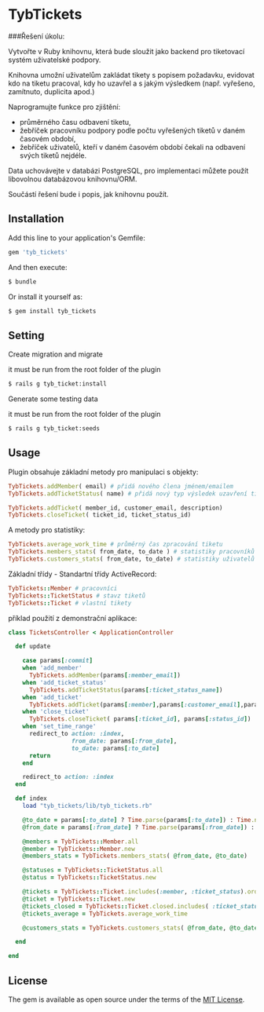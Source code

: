 # TybTickets
###Řešení úkolu:

Vytvořte v Ruby knihovnu, která bude sloužit jako backend pro tiketovací systém uživatelské podpory.

Knihovna umožní uživatelům zakládat tikety s popisem požadavku, evidovat kdo na tiketu pracoval, kdy ho uzavřel a s jakým výsledkem (např. vyřešeno, zamítnuto, duplicita apod.)

Naprogramujte funkce pro zjištění:
- průměrného času odbavení tiketu,
- žebříček pracovníku podpory podle počtu vyřešených tiketů v daném časovém období,
- žebříček uživatelů, kteří v daném časovém období čekali na odbavení svých tiketů nejdéle.

Data uchovávejte v databázi PostgreSQL, pro implementaci můžete použít libovolnou databázovou knihovnu/ORM.

Součástí řešení bude i popis, jak knihovnu použít.
## Installation
Add this line to your application's Gemfile:

```ruby
gem 'tyb_tickets'
```

And then execute:
```bash
$ bundle
```

Or install it yourself as:
```bash
$ gem install tyb_tickets
```

## Setting
Create migration and migrate

it must be run from the root folder of the plugin
```bash
$ rails g tyb_ticket:install
```

Generate some testing data

it must be run from the root folder of the plugin
```bash
$ rails g tyb_ticket:seeds
```

## Usage

Plugin obsahuje základní metody pro manipulaci s objekty:
```ruby 
TybTickets.addMember( email) # přidá nového člena jménem/emailem
TybTickets.addTicketStatus( name) # přidá nový typ výsledek uzavření tiketu

TybTickets.addTicket( member_id, customer_email, description)
TybTickets.closeTicket( ticket_id, ticket_status_id)
```

A metody pro statistiky:
```ruby 
TybTickets.average_work_time # průměrný čas zpracování tiketu
TybTickets.members_stats( from_date, to_date ) # statistiky pracovníků
TybTickets.customers_stats( from_date, to_date) # statistiky uživatelů
```

Základní třídy - Standartní třídy ActiveRecord:
```ruby 
TybTickets::Member # pracovníci
TybTickets::TicketStatus # stavz tiketů
TybTickets::Ticket # vlastní tikety
```

příklad použití z demonstrační aplikace:
```ruby 
class TicketsController < ApplicationController

  def update

    case params[:commit]
    when 'add_member'
      TybTickets.addMember(params[:member_email])
    when 'add_ticket_status'
      TybTickets.addTicketStatus(params[:ticket_status_name])
    when 'add_ticket'
      TybTickets.addTicket(params[:member],params[:customer_email],params[:description])
    when 'close_ticket'
      TybTickets.closeTicket( params[:ticket_id], params[:status_id])
    when 'set_time_range'
      redirect_to action: :index,
                  from_date: params[:from_date],
                  to_date: params[:to_date]
      return
    end

    redirect_to action: :index
  end

  def index
    load "tyb_tickets/lib/tyb_tickets.rb"

    @to_date = params[:to_date] ? Time.parse(params[:to_date]) : Time.now
    @from_date = params[:from_date] ? Time.parse(params[:from_date]) : Time.at( @to_date - (60*60*24*30) )

    @members = TybTickets::Member.all
    @member = TybTickets::Member.new
    @members_stats = TybTickets.members_stats( @from_date, @to_date)

    @statuses = TybTickets::TicketStatus.all
    @status = TybTickets::TicketStatus.new

    @tickets = TybTickets::Ticket.includes(:member, :ticket_status).order( id: :desc).all
    @ticket = TybTickets::Ticket.new
    @tickets_closed = TybTickets::Ticket.closed.includes( :ticket_status, :member)
    @tickets_average = TybTickets.average_work_time

    @customers_stats = TybTickets.customers_stats( @from_date, @to_date)

  end

end
```

## License
The gem is available as open source under the terms of the [MIT License](https://opensource.org/licenses/MIT).
